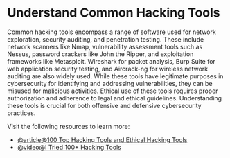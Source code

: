 # Understand Common Hacking Tools

Common hacking tools encompass a range of software used for network exploration, security auditing, and penetration testing. These include network scanners like Nmap, vulnerability assessment tools such as Nessus, password crackers like John the Ripper, and exploitation frameworks like Metasploit. Wireshark for packet analysis, Burp Suite for web application security testing, and Aircrack-ng for wireless network auditing are also widely used. While these tools have legitimate purposes in cybersecurity for identifying and addressing vulnerabilities, they can be misused for malicious activities. Ethical use of these tools requires proper authorization and adherence to legal and ethical guidelines. Understanding these tools is crucial for both offensive and defensive cybersecurity practices.

Visit the following resources to learn more:

- [@article@100 Top Hacking Tools and Ethical Hacking Tools](https://www.eccouncil.org/cybersecurity-exchange/ethical-hacking/best-ethical-hacking-tools/)
- [@video@I Tried 100+ Hacking Tools](https://www.youtube.com/watch?v=4WqymtvuWZQ)
